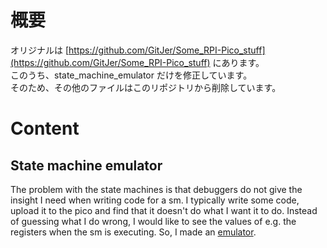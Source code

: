 # 概要
オリジナルは [https://github.com/GitJer/Some_RPI-Pico_stuff](https://github.com/GitJer/Some_RPI-Pico_stuff) にあります。  
このうち、state_machine_emulator だけを修正しています。  
そのため、その他のファイルはこのリポジトリから削除しています。  


# Content

## State machine emulator
The problem with the state machines is that debuggers do not give the insight I need when writing code for a sm. I typically write some code, upload it to the pico and find that it doesn't do what I want it to do. Instead of guessing what I do wrong, I would like to see the values of e.g. the registers when the sm is executing. So, I made an [emulator](https://github.com/GitJer/Some_RPI-Pico_stuff/tree/main/state_machine_emulator).

